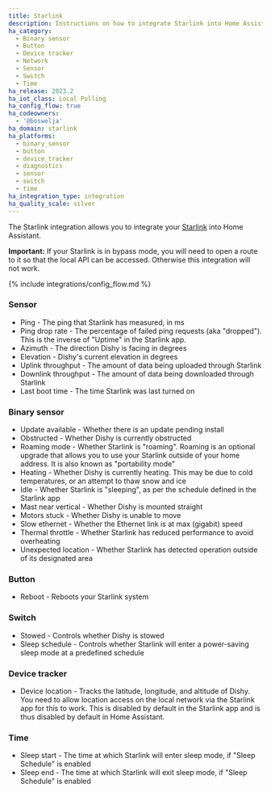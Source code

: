 ```yaml
---
title: Starlink
description: Instructions on how to integrate Starlink into Home Assistant.
ha_category:
  - Binary sensor
  - Button
  - Device tracker
  - Network
  - Sensor
  - Switch
  - Time
ha_release: 2023.2
ha_iot_class: Local Polling
ha_config_flow: true
ha_codeowners:
  - '@boswelja'
ha_domain: starlink
ha_platforms:
  - binary_sensor
  - button
  - device_tracker
  - diagnostics
  - sensor
  - switch
  - time
ha_integration_type: integration
ha_quality_scale: silver
---
```


The Starlink integration allows you to integrate your [Starlink](https://www.starlink.com/) into Home Assistant.

**Important:** If your Starlink is in bypass mode, you will need to open a route to it so that the local API can be accessed. Otherwise this integration will not work.

{% include integrations/config_flow.md %}

### Sensor

- Ping - The ping that Starlink has measured, in ms
- Ping drop rate - The percentage of failed ping requests (aka "dropped"). This is the inverse of "Uptime" in the Starlink app.
- Azimuth - The direction Dishy is facing in degrees
- Elevation - Dishy's current elevation in degrees
- Uplink throughput - The amount of data being uploaded through Starlink
- Downlink throughput - The amount of data being downloaded through Starlink
- Last boot time - The time Starlink was last turned on

### Binary sensor

- Update available - Whether there is an update pending install
- Obstructed - Whether Dishy is currently obstructed
- Roaming mode - Whether Starlink is "roaming". Roaming is an optional upgrade that allows you to use your Starlink outside of your home address. It is also known as "portability mode"
- Heating - Whether Dishy is currently heating. This may be due to cold temperatures, or an attempt to thaw snow and ice
- Idle - Whether Starlink is "sleeping", as per the schedule defined in the Starlink app
- Mast near vertical - Whether Dishy is mounted straight
- Motors stuck - Whether Dishy is unable to move
- Slow ethernet - Whether the Ethernet link is at max (gigabit) speed
- Thermal throttle - Whether Starlink has reduced performance to avoid overheating
- Unexpected location - Whether Starlink has detected operation outside of its designated area

### Button

- Reboot - Reboots your Starlink system

### Switch

- Stowed - Controls whether Dishy is stowed
- Sleep schedule - Controls whether Starlink will enter a power-saving sleep mode at a predefined schedule

### Device tracker

- Device location - Tracks the latitude, longitude, and altitude of Dishy. You need to allow location access on the local network via the Starlink app for this to work. This is disabled by default in the Starlink app and is thus disabled by default in Home Assistant.

### Time

- Sleep start - The time at which Starlink will enter sleep mode, if "Sleep Schedule" is enabled
- Sleep end - The time at which Starlink will exit sleep mode, if "Sleep Schedule" is enabled
